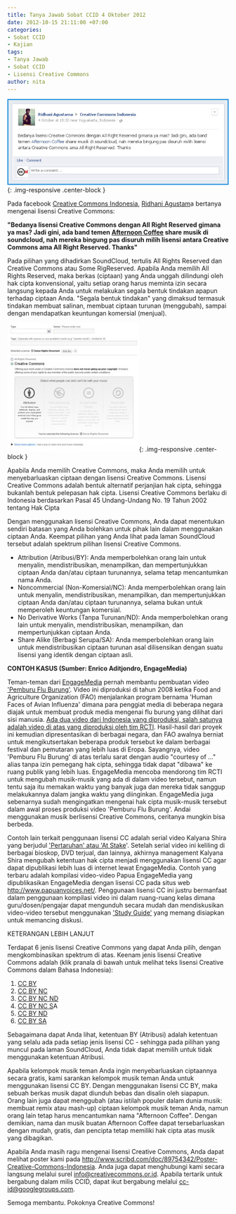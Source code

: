 ```yaml
---
title: Tanya Jawab Sobat CCID 4 Oktober 2012
date: 2012-10-15 21:11:00 +07:00
categories:
- Sobat CCID
- Kajian
tags:
- Tanya Jawab
- Sobat CCID
- Lisensi Creative Commons
author: nita
---
```


![Pertanyaan-4-Oktober-2012.jpg](/uploads/Pertanyaan-4-Oktober-2012.jpg){: .img-responsive .center-block }

Pada facebook [Creative Commons Indonesia](http://http//www.facebook.com/CreativeCommonsIndonesia), [Ridhani Agustam](http://www.facebook.com/ridhani.agustama)a bertanya mengenai lisensi Creative Commons:

**"Bedanya lisensi Creative Commons dengan All Right Reserved gimana ya mas? Jadi gini, ada band temen [Afternoon Coffee](http://www.facebook.com/afternooncoffee.band) share musik di soundcloud, nah mereka bingung pas disuruh milih lisensi antara Creative Commons ama All Right Reserved. Thanks"**

Pada pilihan yang dihadirkan SoundCloud, tertulis All Rights Reserved dan Creative Commons atau Some RigReserved. Apabila Anda memilih All Rights Reserved, maka berkas (ciptaan) yang Anda unggah dilindungi oleh hak cipta konvensional, yaitu setiap orang harus meminta izin secara langsung kepada Anda untuk melakukan segala bentuk tindakan apapun terhadap ciptaan Anda. "Segala bentuk tindakan" yang dimaksud termasuk tindakan membuat salinan, membuat ciptaan turunan (menggubah), sampai dengan mendapatkan keuntungan komersial (menjual).

![CC-BY-SoundCloud-300x292.jpg](/uploads/CC-BY-SoundCloud-300x292.jpg){: .img-responsive .center-block }

Apabila Anda memilih Creative Commons, maka Anda memilih untuk menyebarluaskan ciptaan dengan lisensi Creative Commons. Lisensi Creative Commons adalah bentuk alternatif perjanjian hak cipta, sehingga bukanlah bentuk pelepasan hak cipta. Lisensi Creative Commons berlaku di Indonesia berdasarkan Pasal 45 Undang-Undang No. 19 Tahun 2002 tentang Hak Cipta

Dengan menggunakan lisensi Creative Commons, Anda dapat menentukan sendiri batasan yang Anda bolehkan untuk pihak lain dalam menggunakan ciptaan Anda. Keempat pilihan yang Anda lihat pada laman SoundCloud tersebut adalah spektrum pilihan lisensi Creative Commons.

* Attribution (Atribusi/BY): Anda memperbolehkan orang lain untuk menyalin, mendistribusikan, menampilkan, dan mempertunjukkan ciptaan Anda dan/atau ciptaan turunannya, selama tetap mencantumkan nama Anda.
* Noncommercial (Non-Komersial/NC): Anda memperbolehkan orang lain untuk menyalin, mendistribusikan, menampilkan, dan mempertunjukkan ciptaan Anda dan/atau ciptaan turunannya, selama bukan untuk memperoleh keuntungan komersial.
* No Derivative Works (Tanpa Turunan/ND): Anda memperbolehkan orang lain untuk menyalin, mendistribusikan, menampilkan, dan mempertunjukkan ciptaan Anda.
* Share Alike (Berbagi Serupa/SA): Anda memperbolehkan orang lain untuk mendistribusikan ciptaan turunan asal dilisensikan dengan suatu lisensi yang identik dengan ciptaan asli.

**CONTOH KASUS (Sumber: Enrico Aditjondro, EngageMedia)**

Teman-teman dari [EngageMedia](http://www.engagemedia.org/?set_language=id) pernah membantu pembuatan video ['Pemburu Flu Burung'](https://www.engagemedia.org/Members/faomedia/videos/bird_flu_hunter.m4v). Video ini diproduksi di tahun 2008 ketika Food and Agriculture Organization (FAO) menjalankan program bernama 'Human Faces of Avian Influenza' dimana para penggiat media di beberapa negara diajak untuk membuat produk media mengenai flu burung yang dilihat dari sisi manusia. [Ada dua video dari Indonesia yang diproduksi, salah satunya adalah video di atas yang diproduksi oleh tim RCTI](http://www.fao.org/avianflu/news/jakarta_291208.html). Hasil-hasil dari proyek ini kemudian dipresentasikan di berbagai negara, dan FAO awalnya berniat untuk mengikutsertakan beberapa produk tersebut ke dalam berbagai festival dan pemutaran yang lebih luas di Eropa. Sayangnya, video 'Pemburu Flu Burung' di atas terlalu sarat dengan audio "courtesy of ..." alias tanpa izin pemegang hak cipta, sehingga tidak dapat "dibawa" ke ruang publik yang lebih luas. EngageMedia mencoba mendorong tim RCTI untuk mengubah musik-musik yang ada di dalam video tersebut, namun tentu saja itu memakan waktu yang banyak juga dan mereka tidak sanggup melakukannya dalam jangka waktu yang diinginkan. EngageMedia juga sebenarnya sudah mengingatkan mengenai hak cipta musik-musik tersebut dalam awal proses produksi video 'Pemburu Flu Burung'. Andai menggunakan musik berlisensi Creative Commons, ceritanya mungkin bisa berbeda.

Contoh lain terkait penggunaan lisensi CC adalah serial video Kalyana Shira yang berjudul ['Pertaruhan' atau 'At Stake](https://www.engagemedia.org/Members/KalyanaShira/videos/PERTARUHAN.m4v/view)'. Setelah serial video ini keliling di berbagai bioskop, DVD terjual, dan lainnya, akhirnya management Kalyana Shira mengubah ketentuan hak cipta menjadi menggunakan lisensi CC agar dapat dipublikasi lebih luas di internet lewat EngageMedia. Contoh yang terbaru adalah kompilasi video-video Papua EngageMedia yang dipublikasikan EngageMedia dengan lisensi CC pada situs web http://www.papuanvoices.net/. Penggunaan lisensi CC ini justru bermanfaat dalam penggunaan kompilasi video ini dalam ruang-ruang kelas dimana guru/dosen/pengajar dapat mengunduh secara mudah dan mendiskusikan video-video tersebut menggunakan ['Study Guide'](http://www.papuanvoices.net/resources) yang memang disiapkan untuk memancing diskusi.

KETERANGAN LEBIH LANJUT

Terdapat 6 jenis lisensi Creative Commons yang dapat Anda pilih, dengan mengkombinasikan spektrum di atas. Keenam jenis lisensi Creative Commons adalah (klik pranala di bawah untuk melihat teks lisensi Creative Commons dalam Bahasa Indonesia):

1. [CC BY](http://wiki.creativecommons.org/Licenses/by/3.0LegalText_(Indonesian))
2. [CC BY NC](http://wiki.creativecommons.org/Licenses/by-nc/3.0LegalText_(Indonesian))
3. [CC BY NC ND](http://wiki.creativecommons.org/Licenses/by-nc-nd/3.0LegalText_(Indonesian))
4. [CC BY NC S](http://wiki.creativecommons.org/Licenses/by-nc-sa/3.0LegalText_(Indonesian))A
5. [CC BY ND](http://wiki.creativecommons.org/Licenses/by-nd/3.0LegalText_(Indonesian))
6. [CC BY SA](http://wiki.creativecommons.org/Licenses/by-sa/3.0LegalText_(Indonesian))

Sebagaimana dapat Anda lihat, ketentuan BY (Atribusi) adalah ketentuan yang selalu ada pada setiap jenis lisensi CC - sehingga pada pilihan yang muncul pada laman SoundCloud, Anda tidak dapat memilih untuk tidak menggunakan ketentuan Atribusi.

Apabila kelompok musik teman Anda ingin menyebarluaskan ciptaannya secara gratis, kami sarankan kelompok musik teman Anda untuk menggunakan lisensi CC BY. Dengan menggunakan lisensi CC BY, maka sebuah berkas musik dapat diunduh bebas dan disalin oleh siapapun. Orang lain juga dapat menggubah (atau istilah populer dalam dunia musik: membuat remix atau mash-up) ciptaan kelompok musik teman Anda, namun orang lain tetap harus mencantumkan nama "Afternoon Coffee". Dengan demikian, nama dan musik buatan Afternoon Coffee dapat tersebarluaskan dengan mudah, gratis, dan pencipta tetap memiliki hak cipta atas musik yang dibagikan.

Apabila Anda masih ragu mengenai lisensi Creative Commons, Anda dapat melihat poster kami pada http://www.scribd.com/doc/89754342/Poster-Creative-Commons-Indonesia. Anda juga dapat menghubungi kami secara langsung melalui surel info@creativecommons.or.id. Apabila tertarik untuk bergabung dalam milis CCID, dapat ikut bergabung melalui cc-id@googlegroups.com.

Semoga membantu. Pokoknya Creative Commons!